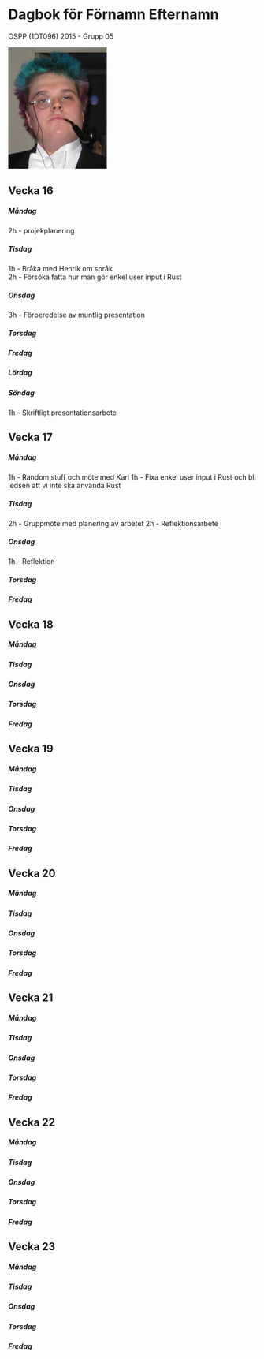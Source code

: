 # Dagbok för Förnamn Efternamn

OSPP (1DT096) 2015 - Grupp 05

<img src="../images/aleksander.png" width="200">

## Vecka 16

##### Måndag

2h - projekplanering

##### Tisdag

1h - Bråka med Henrik om språk  
2h - Försöka fatta hur man gör enkel user input i Rust

##### Onsdag

3h - Förberedelse av muntlig presentation

##### Torsdag

##### Fredag

##### Lördag

##### Söndag

1h - Skriftligt presentationsarbete

## Vecka 17

##### Måndag

1h - Random stuff och möte med Karl
1h - Fixa enkel user input i Rust och bli ledsen att vi inte ska använda Rust

##### Tisdag

2h - Gruppmöte med planering av arbetet
2h - Reflektionsarbete

##### Onsdag

1h - Reflektion

##### Torsdag

##### Fredag

## Vecka 18

##### Måndag

##### Tisdag

##### Onsdag

##### Torsdag

##### Fredag

## Vecka 19

##### Måndag

##### Tisdag

##### Onsdag

##### Torsdag

##### Fredag

## Vecka 20

##### Måndag

##### Tisdag

##### Onsdag

##### Torsdag

##### Fredag

## Vecka 21

##### Måndag

##### Tisdag

##### Onsdag

##### Torsdag

##### Fredag

## Vecka 22

##### Måndag

##### Tisdag

##### Onsdag

##### Torsdag

##### Fredag

## Vecka 23

##### Måndag

##### Tisdag

##### Onsdag

##### Torsdag

##### Fredag
